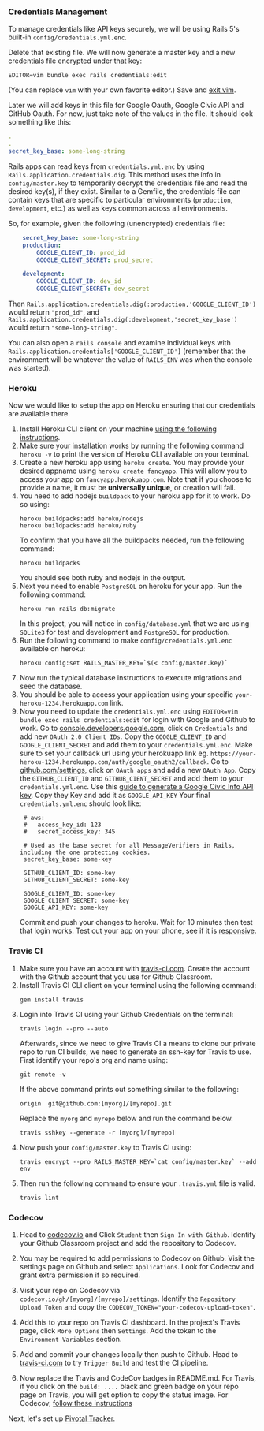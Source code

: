 ### Credentials Management

To manage credentials like API keys securely, we will be using Rails
5's built-in `config/credentials.yml.enc`.

Delete that existing file.  We will now generate a master key and
a new credentials file encrypted under that key:

```shell script
EDITOR=vim bundle exec rails credentials:edit
```

(You can replace `vim` with your own favorite editor.)
Save and [exit vim](https://www.google.com/search?q=how+to+save+and+exit+vim).

Later we will add keys in this file for Google Oauth, Google Civic API and GitHub Oauth.
For now, just take note of the values in the file. It should look something like this:
```yaml
.
.
secret_key_base: some-long-string
```

Rails apps can read keys from `credentials.yml.enc` by using 
`Rails.application.credentials.dig`.  This method uses the info in
`config/master.key` to temporarily decrypt the credentials file and
read the desired key(s), if they exist.  Similar to a Gemfile, the
credentials file can contain keys that are specific to particular
environments (`production`, `development`, etc.) as well as keys
common across all environments.

So, for example, given the following (unencrypted) credentials file:

```yaml
    secret_key_base: some-long-string
    production:
        GOOGLE_CLIENT_ID: prod_id
        GOOGLE_CLIENT_SECRET: prod_secret

    development:
        GOOGLE_CLIENT_ID: dev_id
        GOOGLE_CLIENT_SECRET: dev_secret
```

Then `Rails.application.credentials.dig(:production,'GOOGLE_CLIENT_ID')` would return `"prod_id"`, and
`Rails.application.credentials.dig(:development,'secret_key_base')` would return `"some-long-string"`.

You can also open a `rails console` and examine individual keys
 with `Rails.application.credentials['GOOGLE_CLIENT_ID']`
 (remember that the environment will be whatever the value of
`RAILS_ENV` was when the console was started).


### Heroku
Now we would like to setup the app on Heroku ensuring that our credentials are available there.
1. Install Heroku CLI client on your machine [using the following instructions](https://devcenter.heroku.com/articles/heroku-cli).
2. Make sure your installation works by running the following command `heroku -v` to print the version of Heroku CLI
   available on your terminal.
3. Create a new heroku app using `heroku create`. You may provide your desired appname using `heroku create fancyapp`.
   This will allow you to access your app on `fancyapp.herokuapp.com`.
   Note that if you choose to provide a name, it must be **universally unique**, or creation will fail.
4. You need to add nodejs `buildpack` to your heroku app for it to work. Do so using:
   ```shell script
   heroku buildpacks:add heroku/nodejs
   heroku buildpacks:add heroku/ruby
   ```
   To confirm that you have all the buildpacks needed, run the following command:
   ```shell script
   heroku buildpacks
   ```
   You should see both ruby and nodejs in the output.
5. Next you need to enable `PostgreSQL` on heroku for your app. Run the following command:
   ```shell script
   heroku run rails db:migrate
   ```   
   In this project, you will notice in `config/database.yml` that we are using `SQLite3` for test and development
   and `PostgreSQL` for production.
6. Run the following command to make `config/credentials.yml.enc` available on heroku:
   ```shell script
   heroku config:set RAILS_MASTER_KEY=`$(< config/master.key)`
   ```
7. Now run the typical database instructions to execute migrations and seed the database.
8. You should be able to access your application using your specific `your-heroku-1234.herokuapp.com` link.
5. Now you need to update the `credentials.yml.enc` using `EDITOR=vim bundle exec rails credentials:edit`
   for login with Google and Github to work.
   Go to [console.developers.google.com](https://console.developers.google.com), click on `Credentials` and add new `OAuth 2.0 Client IDs`.
   Copy the `GOOGLE_CLIENT_ID` and `GOOGLE_CLIENT_SECRET` and add them to your `credentials.yml.enc`. Make sure to set your callback url using your herokuapp link
   eg. `https://your-heroku-1234.herokuapp.com/auth/google_oauth2/callback`.
   Go to [github.com/settings](https://github.com/settings), click on `OAuth apps` and add a new `OAuth App`.
   Copy the `GITHUB_CLIENT_ID` and `GITHUB_CIENT_SECRET` and add them to your `credentials.yml.enc`.
   Use this [guide to generate a Google Civic Info API key](https://developers.google.com/civic-information/docs/using_api).
   Copy they Key and add it as `GOOGLE_API_KEY`
   Your final `credentials.yml.enc` should look like:
   ```shell script
    # aws:
    #   access_key_id: 123
    #   secret_access_key: 345

    # Used as the base secret for all MessageVerifiers in Rails, including the one protecting cookies.
    secret_key_base: some-key

    GITHUB_CLIENT_ID: some-key
    GITHUB_CLIENT_SECRET: some-key

    GOOGLE_CLIENT_ID: some-key
    GOOGLE_CLIENT_SECRET: some-key
    GOOGLE_API_KEY: some-key
    ```
   Commit and push your changes to heroku. Wait for 10 minutes then test that login works.
   Test out your app on your phone, see if it is [responsive](https://www.w3schools.com/whatis/whatis_responsive.asp).

### Travis CI
1. Make sure you have an account with [travis-ci.com](https://travis-ci.com).
   Create the account with the Github account that you
   use for Github Classroom.
2. Install Travis CI CLI client on your terminal using the following command:
   ```shell script
   gem install travis
   ```
3. Login into Travis CI using your Github Credentials on the terminal:
   ```shell script
   travis login --pro --auto
   ```
   Afterwards, since we need to give Travis CI a means to clone our private repo to run CI builds,
   we need to generate an ssh-key for Travis to use. First identify your repo's org and name using:
   ```shell script
   git remote -v
   ```
   If the above command prints out something similar to the following:
   ```shell script
   origin  git@github.com:[myorg]/[myrepo].git
   ```
   Replace the `myorg` and `myrepo` below and run the command below.
   ```shell script
   travis sshkey --generate -r [myorg]/[myrepo]
   ```
4. Now push your `config/master.key` to Travis CI using:
   ```shell script
   travis encrypt --pro RAILS_MASTER_KEY=`cat config/master.key` --add env
   ```
5. Then run the following command to ensure your `.travis.yml` file is valid.
   ```shell script
   travis lint
   ```

### Codecov
1. Head to [codecov.io](https://codecov.io) and Click `Student` then `Sign In with Github`.
   Identify your Github Classroom project and add the repository to Codecov.

2. You may be required to add permissions to Codecov on Github. Visit the settings page on
   Github and select `Applications`. Look for Codecov and grant extra permission if so required.

3. Visit your repo on Codecov via `codecov.io/gh/[myorg]/[myrepo]/settings`.
   Identify the `Repository Upload Token` and copy the `CODECOV_TOKEN="your-codecov-upload-token"`.

4. Add this to your repo on Travis CI dashboard. In the project's Travis page, click `More Options` then `Settings`.
   Add the token to the `Environment Variables` section.
5. Add and commit your changes locally then push to Github. Head to [travis-ci.com](https://travis-ci.com)
   to try `Trigger Build` and test the CI pipeline.

6. Now replace the Travis and CodeCov badges in README.md.
   For Travis, if you click on the `build: ....` black and green badge on your repo page on Travis, you will get option to
   copy the status image.
   For Codecov, [follow these instructions](https://stackoverflow.com/questions/54010651/codecov-io-badge-in-github-readme-md)

Next, let's set up [Pivotal Tracker](./tool_setup.md).
